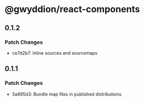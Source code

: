 # @gwyddion/react-components

## 0.1.2

### Patch Changes

- ce7d2b7: Inline sources and sourcemaps

## 0.1.1

### Patch Changes

- 5a895d3: Bundle map files in published distributions

